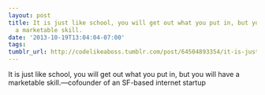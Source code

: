 ```yaml
---
layout: post
title: It is just like school, you will get out what you put in, but you will have
  a marketable skill.
date: '2013-10-19T13:04:04-07:00'
tags: 
tumblr_url: http://codelikeaboss.tumblr.com/post/64504893354/it-is-just-like-school-you-will-get-out-what-you
---
```

It is just like school, you will get out what you put in, but you will have a marketable skill.—cofounder of an SF-based internet startup
